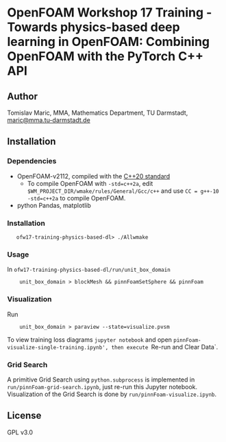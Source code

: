 # OpenFOAM Workshop 17 Training - Towards physics-based deep learning in OpenFOAM: Combining OpenFOAM with the PyTorch C++ API 

## Author
 
Tomislav Maric, MMA, Mathematics Department, TU Darmstadt, maric@mma.tu-darmstadt.de

## Installation 

### Dependencies 

* OpenFOAM-v2112, compiled with the [C++20 standard](https://gcc.gnu.org/projects/cxx-status.html#cxx20)
    * To compile OpenFOAM with `-std=c++2a`, edit `$WM_PROJECT_DIR/wmake/rules/General/Gcc/c++` and use `CC = g++-10 -std=c++2a` to compile OpenFOAM. 
* python Pandas, matplotlib

### Installation 

```
   ofw17-training-physics-based-dl> ./Allwmake
```

### Usage 

In `ofw17-training-physics-based-dl/run/unit_box_domain`

```
    unit_box_domain > blockMesh && pinnFoamSetSphere && pinnFoam 
```

### Visualization 

Run 

```
    unit_box_domain > paraview --state=visualize.pvsm 
```

To view training loss diagrams `jupyter notebook` and open `pinnFoam-visualize-single-training.ipynb', then execute `Re-run and Clear Data`. 

### Grid Search

A primitive Grid Search using `python.subprocess` is implemented in `run/pinnFoam-grid-search.ipynb`, just re-run this Jupyter notebook. Visualization of the Grid Search is done by `run/pinnFoam-visualize.ipynb`. 

## License

GPL v3.0
